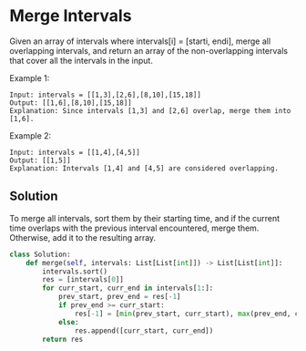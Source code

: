 # Merge Intervals

Given an array of intervals where intervals[i] = [starti, endi], merge all overlapping intervals, and return an array of the non-overlapping intervals that cover all the intervals in the input.

Example 1:

```
Input: intervals = [[1,3],[2,6],[8,10],[15,18]]
Output: [[1,6],[8,10],[15,18]]
Explanation: Since intervals [1,3] and [2,6] overlap, merge them into [1,6].
```

Example 2:

```
Input: intervals = [[1,4],[4,5]]
Output: [[1,5]]
Explanation: Intervals [1,4] and [4,5] are considered overlapping.
```

## Solution

To merge all intervals, sort them by their starting time, and if the
current time overlaps with the previous interval encountered, merge
them. Otherwise, add it to the resulting array.

```py
class Solution:
    def merge(self, intervals: List[List[int]]) -> List[List[int]]:
        intervals.sort()
        res = [intervals[0]]
        for curr_start, curr_end in intervals[1:]:
            prev_start, prev_end = res[-1]
            if prev_end >= curr_start:
                res[-1] = [min(prev_start, curr_start), max(prev_end, curr_end)]
            else:
                res.append([curr_start, curr_end])
        return res
```
